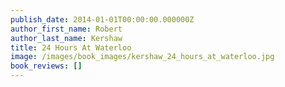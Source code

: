 ```yaml
---
publish_date: 2014-01-01T00:00:00.000000Z
author_first_name: Robert
author_last_name: Kershaw
title: 24 Hours At Waterloo
image: /images/book_images/kershaw_24_hours_at_waterloo.jpg
book_reviews: []
---
```

